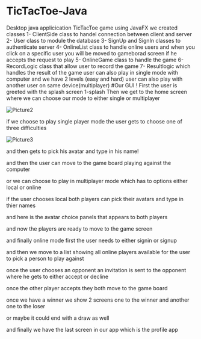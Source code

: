 # TicTacToe-Java
Desktop java applicication
TicTacToe game using JavaFX
we created classes
1- ClientSide class to handel connection between client and server
2- User class to module the database
3- SignUp and SignIn classes to authenticate server
4- OnlineList class to handle online users and when you click on a specific user you will be moved to gameborad screen if he accepts the request to play
5- OnlineGame class to handle the game
6- RecordLogic class that allow user to record the game
7- Resultlogic which handles the result of the game
user can also play in single mode with computer and we have 2 levels (easy and hard) user can also play with another user on same device(multiplayer)
#Our GUI ! First the user is greeted with the splash screen
1-splash
Then we get to the home screen where we can choose our mode to either single or multiplayer

![Picture2](https://user-images.githubusercontent.com/73618574/215272638-680888ac-2fbb-4f4b-a0d8-b2c7a65e4110.jpg)

 
if we choose to play single player mode the user gets to choose one of three difficulties

![Picture3](https://user-images.githubusercontent.com/73618574/215272698-a386f65f-81bf-47cd-acc2-c1037cf8c7ed.jpg)

and then gets to pick his avatar and type in his name!
 
and then the user can move to the game board playing against the computer
 
or we can choose to play in multiplayer mode which has to options either local or online
 
if the user chooses local both players can pick their avatars and type in thier names
 
and here is the avatar choice panels that appears to both players
 
and now the players are ready to move to the game screen
 
and finally online mode
first the user needs to either signin or signup
  
and then we move to a list showing all online players available for the user to pick a person to play against
 
once the user chooses an opponent an invitation is sent to the opponent where he gets to either accept or decline
 
once the other player accepts they both move to the game board
 
once we have a winner we show 2 screens one to the winner and another one to the loser
  
or maybe it could end with a draw as well
 
and finally we have the last screen in our app which is the profile app
 

